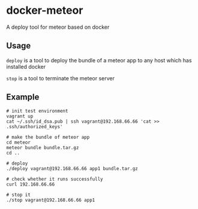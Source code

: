docker-meteor
=============

A deploy tool for meteor based on docker 

## Usage

  `deploy` is a tool to deploy the bundle of a meteor app to any host which has installed docker

  `stop` is a tool to terminate the meteor server 

## Example

    # init test environment
    vagrant up
    cat ~/.ssh/id_dsa.pub | ssh vagrant@192.168.66.66 'cat >> .ssh/authorized_keys'

    # make the bundle of meteor app
    cd meteor
    meteor bundle bundle.tar.gz
    cd ..

    # deploy
    ./deploy vagrant@192.168.66.66 app1 bundle.tar.gz

    # check whether it runs successfully
    curl 192.168.66.66

    # stop it
    ./stop vagrant@192.168.66.66 app1
